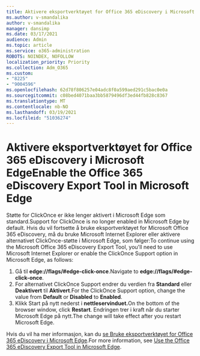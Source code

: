 ```yaml
---
title: Aktivere eksportverktøyet for Office 365 eDiscovery i Microsoft Edge
ms.author: v-smandalika
author: v-smandalika
manager: dansimp
ms.date: 03/17/2021
audience: Admin
ms.topic: article
ms.service: o365-administration
ROBOTS: NOINDEX, NOFOLLOW
localization_priority: Priority
ms.collection: Adm_O365
ms.custom:
- "8225"
- "9004596"
ms.openlocfilehash: 62d78f806257e04adc8f0a599aed291c5bac0e0a
ms.sourcegitcommit: c08bed4071baa3bb5879496df3ed44fb828c8367
ms.translationtype: MT
ms.contentlocale: nb-NO
ms.lasthandoff: 03/19/2021
ms.locfileid: "51036274"
---
```

# <a name="enable-the-office-365-ediscovery-export-tool-in-microsoft-edge"></a><span data-ttu-id="92f39-102">Aktivere eksportverktøyet for Office 365 eDiscovery i Microsoft Edge</span><span class="sxs-lookup"><span data-stu-id="92f39-102">Enable the Office 365 eDiscovery Export Tool in Microsoft Edge</span></span>

<span data-ttu-id="92f39-103">Støtte for ClickOnce er ikke lenger aktivert i Microsoft Edge som standard.</span><span class="sxs-lookup"><span data-stu-id="92f39-103">Support for ClickOnce is no longer enabled in Microsoft Edge by default.</span></span> <span data-ttu-id="92f39-104">Hvis du vil fortsette å bruke eksportverktøyet for Microsoft Office 365 eDiscovery, må du bruke Microsoft Internet Explorer eller aktivere alternativet ClickOnce-støtte i Microsoft Edge, som følger:</span><span class="sxs-lookup"><span data-stu-id="92f39-104">To continue using the Microsoft Office 365 eDiscovery Export Tool, you'll need to use Microsoft Internet Explorer or enable the ClickOnce Support option in Microsoft Edge, as follows:</span></span>

1. <span data-ttu-id="92f39-105">Gå til **edge://flags/#edge-click-once**.</span><span class="sxs-lookup"><span data-stu-id="92f39-105">Navigate to **edge://flags/#edge-click-once**.</span></span>
2. <span data-ttu-id="92f39-106">For alternativet ClickOnce Support endrer du verdien fra **Standard** eller **Deaktivert** til **Aktivert**.</span><span class="sxs-lookup"><span data-stu-id="92f39-106">For the ClickOnce Support option, change the value from **Default** or **Disabled** to **Enabled**.</span></span>
3. <span data-ttu-id="92f39-107">Klikk Start på nytt nederst i **nettleservinduet.**</span><span class="sxs-lookup"><span data-stu-id="92f39-107">On the bottom of the browser window, click **Restart**.</span></span> <span data-ttu-id="92f39-108">Endringen trer i kraft når du starter Microsoft Edge på nytt.</span><span class="sxs-lookup"><span data-stu-id="92f39-108">The change will take effect after you restart Microsoft Edge.</span></span>

<span data-ttu-id="92f39-109">Hvis du vil ha mer informasjon, kan du [se Bruke eksportverktøyet for Office 365 eDiscovery i Microsoft Edge](https://docs.microsoft.com/microsoft-365/compliance/configure-edge-to-export-search-results).</span><span class="sxs-lookup"><span data-stu-id="92f39-109">For more information, see [Use the Office 365 eDiscovery Export Tool in Microsoft Edge](https://docs.microsoft.com/microsoft-365/compliance/configure-edge-to-export-search-results).</span></span>



